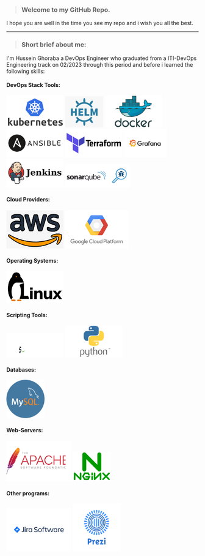 > ### Welcome to my GitHub Repo.

I hope you are well in the time you see my repo and i wish you all the best.
______________________________________________________

> ### Short brief about me:

I'm Hussein Ghoraba a DevOps Engineer who graduated from a ITI-DevOps Engineering track on 02/2023 through this period and before i learned the following skills:

#### DevOps Stack Tools:

<img src="icons/Kubernetes.png" width=150>  <img src="icons/helm.png" width=100>    <img src="icons/docker.png" width=150>  <img src="icons/ansible.png" width=150>  <img src="icons/terraform.png" width=150>   <img src="icons/grafana.png" width=112>     <img src="icons/jenkins.png" width=150>     <img src="icons/sonarqube.png" width=170>   

#### Cloud Providers:

<img src="icons/aws.png" width=150> <img src="icons/gcp.png" width=165>

#### Operating Systems:

<img src="icons/linux.png" width=150>

#### Scripting Tools:

<img src="icons/bash.png" width=150>   <img src="icons/python.png" width=150>


#### Databases:

<img src="icons/mysql.png" width=100>

#### Web-Servers:

<img src="icons/apache.png" width=170>   <img src="icons/nginx.png" width=100>

#### Other programs:

<img src="icons/jira.png" width=170>    <img src="icons/prezi.png" width=125>
